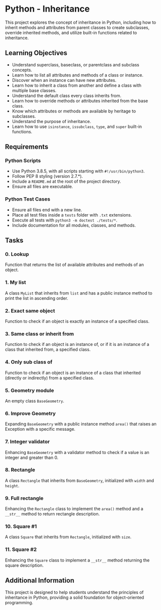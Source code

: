 # Python - Inheritance

This project explores the concept of inheritance in Python, including how to inherit methods and attributes from parent classes to create subclasses, override inherited methods, and utilize built-in functions related to inheritance.

## Learning Objectives

- Understand superclass, baseclass, or parentclass and subclass concepts.
- Learn how to list all attributes and methods of a class or instance.
- Discover when an instance can have new attributes.
- Learn how to inherit a class from another and define a class with multiple base classes.
- Understand the default class every class inherits from.
- Learn how to override methods or attributes inherited from the base class.
- Know which attributes or methods are available by heritage to subclasses.
- Understand the purpose of inheritance.
- Learn how to use `isinstance`, `issubclass`, `type`, and `super` built-in functions.

## Requirements

### Python Scripts

- Use Python 3.8.5, with all scripts starting with `#!/usr/bin/python3`.
- Follow PEP 8 styling (version 2.7.*).
- Include a `README.md` at the root of the project directory.
- Ensure all files are executable.

### Python Test Cases

- Ensure all files end with a new line.
- Place all test files inside a `tests` folder with `.txt` extensions.
- Execute all tests with `python3 -m doctest ./tests/*`.
- Include documentation for all modules, classes, and methods.

## Tasks

### 0. Lookup

Function that returns the list of available attributes and methods of an object.

### 1. My list

A class `MyList` that inherits from `list` and has a public instance method to print the list in ascending order.

### 2. Exact same object

Function to check if an object is exactly an instance of a specified class.

### 3. Same class or inherit from

Function to check if an object is an instance of, or if it is an instance of a class that inherited from, a specified class.

### 4. Only sub class of

Function to check if an object is an instance of a class that inherited (directly or indirectly) from a specified class.

### 5. Geometry module

An empty class `BaseGeometry`.

### 6. Improve Geometry

Expanding `BaseGeometry` with a public instance method `area()` that raises an Exception with a specific message.

### 7. Integer validator

Enhancing `BaseGeometry` with a validator method to check if a value is an integer and greater than 0.

### 8. Rectangle

A class `Rectangle` that inherits from `BaseGeometry`, initialized with `width` and `height`.

### 9. Full rectangle

Enhancing the `Rectangle` class to implement the `area()` method and a `__str__` method to return rectangle description.

### 10. Square #1

A class `Square` that inherits from `Rectangle`, initialized with `size`.

### 11. Square #2

Enhancing the `Square` class to implement a `__str__` method returning the square description.

## Additional Information

This project is designed to help students understand the principles of inheritance in Python, providing a solid foundation for object-oriented programming.

